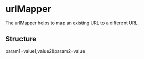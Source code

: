 # urlMapper

The urlMapper helps to map an existing URL to a different URL.

## Structure

param1=value1,value2&param2=value
